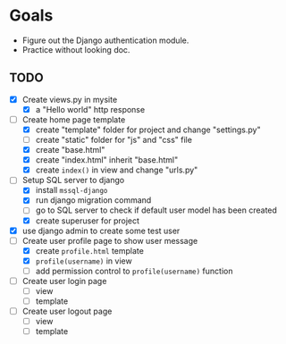 # Goals

- Figure out the Django authentication module.
- Practice without looking doc.

## TODO

- [x] Create views.py in mysite
  - [x] a "Hello world" http response
- [ ] Create home page template
  - [x] create "template" folder for project and change "settings.py"
  - [ ] create "static" folder for "js" and "css" file
  - [x] create "base.html"
  - [x] create "index.html" inherit "base.html"
  - [x] create `index()` in view and change "urls.py"
- [ ] Setup SQL server to django
  - [x] install `mssql-django`
  - [x] run django migration command
  - [ ] go to SQL server to check if default user model has been created
  - [x] create superuser for project
- [x] use django admin to create some test user
- [ ] Create user profile page to show user message
  - [x] create `profile.html` template
  - [x] `profile(username)` in view
  - [ ] add permission control to `profile(username)` function
- [ ] Create user login page
  - [ ] view
  - [ ] template
- [ ] Create user logout page
  - [ ] view
  - [ ] template